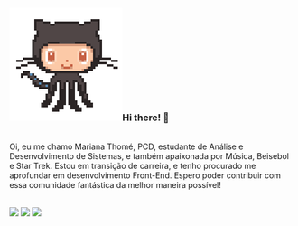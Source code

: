 ### ![Alt Text](https://raw.githubusercontent.com/flaviofilipe/flaviofilipe/main/assets/github.gif)Hi there! :vulcan_salute: 
<br>
Oi, eu me chamo Mariana Thomé, PCD,  estudante de Análise e Desenvolvimento de Sistemas, e também apaixonada por Música, Beisebol e Star Trek. Estou em transição de carreira, e tenho procurado me aprofundar em desenvolvimento Front-End. Espero poder contribuir com essa comunidade fantástica da melhor maneira possível!
<br>
<br>

[<img src="https://img.shields.io/badge/twitter-%231DA1F2.svg?&style=for-the-badge&logo=twitter&logoColor=white" />](https://twitter.com/MarianaRThome) [<img src="https://img.shields.io/badge/linkedin-%230077B5.svg?&style=for-the-badge&logo=linkedin&logoColor=white" />](https://www.linkedin.com/in/mariana-rodrigues-thomé-289579208/) [<img src = "https://img.shields.io/badge/instagram-%23E4405F.svg?&style=for-the-badge&logo=instagram&logoColor=white">](https://www.instagram.com/marianarthome/)                     



